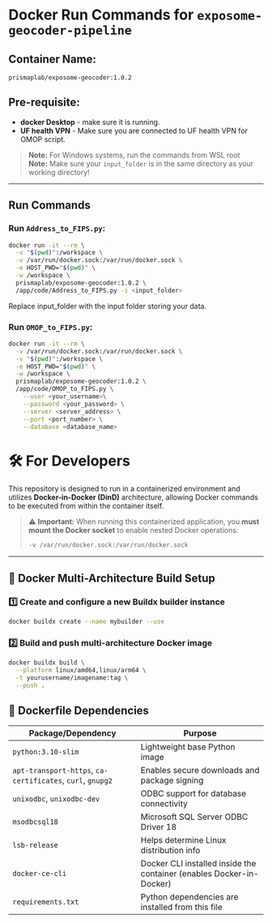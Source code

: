 # Docker Run Commands for `exposome-geocoder-pipeline`

## Container Name:
`prismaplab/exposome-geocoder:1.0.2`

## Pre-requisite:
- **docker Desktop** - make sure it is running.
- **UF health VPN** - Make sure you are connected to UF health VPN for OMOP script.

> **Note:** For Windows systems, run the commands from WSL root  
> **Note:** Make sure your `input_folder` is in the same directory as your working directory!

---

## Run Commands

### Run `Address_to_FIPS.py`:
```bash
docker run -it --rm \
  -v "$(pwd)":/workspace \
  -v /var/run/docker.sock:/var/run/docker.sock \
  -e HOST_PWD="$(pwd)" \
  -w /workspace \
  prismaplab/exposome-geocoder:1.0.2 \
  /app/code/Address_to_FIPS.py -i <input_folder>
```
Replace input_folder with the input folder storing your data.

### Run `OMOP_to_FIPS.py`:
```bash
docker run -it --rm \
  -v /var/run/docker.sock:/var/run/docker.sock \
  -v "$(pwd)":/workspace \
  -e HOST_PWD="$(pwd)" \
  -w /workspace \
  prismaplab/exposome-geocoder:1.0.2 \
  /app/code/OMOP_to_FIPS.py \
    --user <your_username>\
    --password <your_password> \
    --server <server_address> \
    --port <port_number> \
    --database <database_name>
```

# 🛠️ For Developers

This repository is designed to run in a containerized environment and utilizes **Docker-in-Docker (DinD)** architecture, allowing Docker commands to be executed from within the container itself.

> ⚠️ **Important:** When running this containerized application, you **must mount the Docker socket** to enable nested Docker operations:  
> ```bash
> -v /var/run/docker.sock:/var/run/docker.sock
> ```

---

## 🐳 Docker Multi-Architecture Build Setup

### 1️⃣ Create and configure a new Buildx builder instance
```bash
docker buildx create --name mybuilder --use
```

### 2️⃣ Build and push multi-architecture Docker image
```bash
docker buildx build \
  --platform linux/amd64,linux/arm64 \
  -t yourusername/imagename:tag \
  --push .
```

## 🧱 Dockerfile Dependencies 

| Package/Dependency                           | Purpose                                                             |
|----------------------------------------------|---------------------------------------------------------------------|
| `python:3.10-slim`                           | Lightweight base Python image                                       |
| `apt-transport-https`, `ca-certificates`, `curl`, `gnupg2` | Enables secure downloads and package signing         |
| `unixodbc`, `unixodbc-dev`                   | ODBC support for database connectivity                              |
| `msodbcsql18`                                | Microsoft SQL Server ODBC Driver 18                                 |
| `lsb-release`                                | Helps determine Linux distribution info                             |
| `docker-ce-cli`                              | Docker CLI installed inside the container (enables Docker-in-Docker)|
| `requirements.txt`                           | Python dependencies are installed from this file                    |





